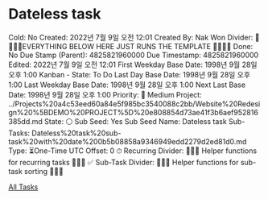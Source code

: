 # Dateless task

Cold: No
Created: 2022년 7월 9일 오전 12:01
Created By: Nak Won
Divider: 🛑🛑🛑🛑EVERYTHING BELOW HERE JUST RUNS THE TEMPLATE 🛑🛑🛑🛑
Done: No
Due Stamp (Parent): 4825821960000
Due Timestamp: 4825821960000
Edited: 2022년 7월 9일 오전 12:01
First Weekday Base Date: 1998년 9월 28일 오후 1:00
Kanban - State: To Do
Last Day Base Date: 1998년 9월 28일 오후 1:00
Last Weekday Base Date: 1998년 9월 28일 오후 1:00
Next Last Base Date: 1998년 9월 28일 오후 1:00
Priority: 🧀 Medium
Project: ../Projects%20a4c53eed60a84e5f985bc3540088c2bb/Website%20Redesign%20%5BDEMO%20PROJECT%5D%20e808854d73ae41f3b6aef952816385dd.md
State: ⚪️
Sub Seed: Yes
Sub Seed Name: Dateless task
Sub-Tasks: Dateless%20task%20sub-task%20with%20date%200b5b08858a9346949edd2279d2ed81d0.md
Type: ⏳One-Time
UTC Offset: 0
⏱ Recurring Divider: 🛑🛑🛑 Helper functions for recurring tasks 🛑🛑🛑
✅ Sub-Task Divider: 🛑🛑🛑 Helper functions for sub-task sorting 🛑🛑🛑

[All Tasks](Dateless%20task%205833397c7833401f82d9d3bc70c4386a/All%20Tasks%20d7ffba34f32e4b8a827e2b0e839886db.csv)